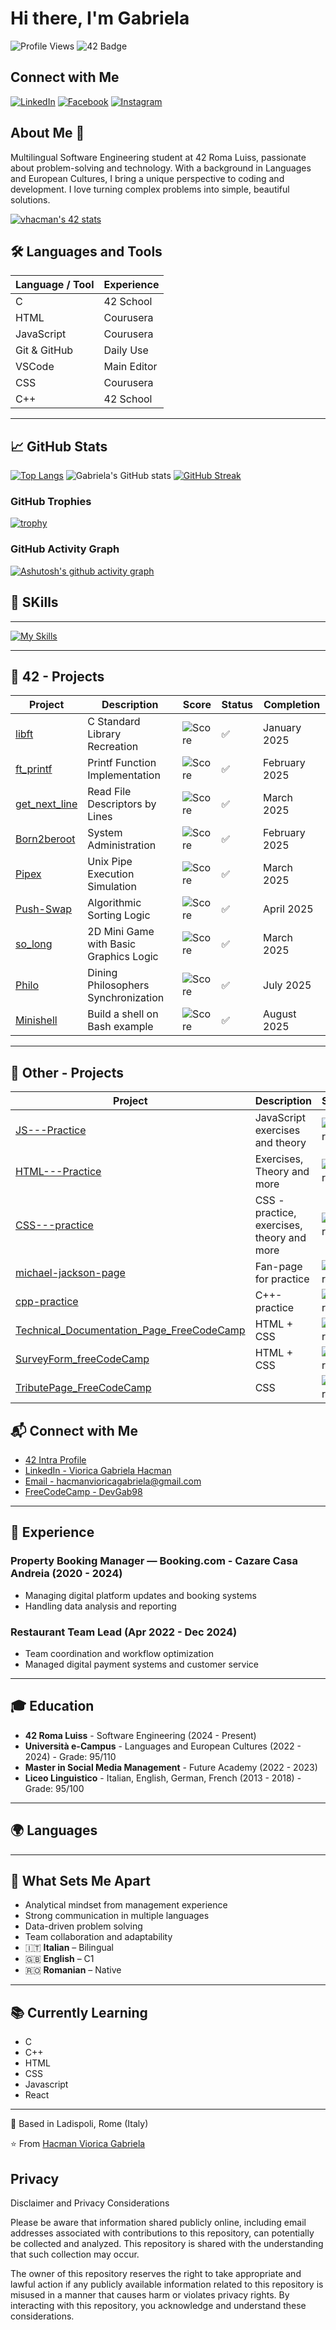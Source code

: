 # Hi there, I'm Gabriela 

![Profile Views](https://komarev.com/ghpvc/?username=vhacman&label=Profile%20views&color=0e75b6&style=flat)
![42 Badge](https://img.shields.io/badge/42-Roma_Luiss-2BA5DE?style=flat&logo=42&logoColor=white)

##  Connect with Me

[![LinkedIn](https://img.shields.io/badge/LinkedIn-blue?style=for-the-badge&logo=linkedin&logoColor=white)](https://www.linkedin.com/in/viorica-gabriela-hacman-63a412267/)
[![Facebook](https://img.shields.io/badge/Facebook-1877F2?style=for-the-badge&logo=facebook&logoColor=white)](https://www.facebook.com/profile.php?id=100090802467237)
[![Instagram](https://img.shields.io/badge/Instagram-E4405F?style=for-the-badge&logo=instagram&logoColor=white)](https://www.instagram.com/vgabrielah_/)

## About Me 🚀
Multilingual Software Engineering student at 42 Roma Luiss, passionate about problem-solving and technology. With a background in Languages and European Cultures, I bring a unique perspective to coding and development. I love turning complex problems into simple, beautiful solutions.

[![vhacman's 42 stats](https://badge.mediaplus.ma/binary/vhacman)](https://github.com/oakoudad/badge42)

## 🛠️ Languages and Tools

| Language / Tool | Experience      |
|------------------|----------------|
| C               | 42 School      |
| HTML            | Courusera      |
| JavaScript      | Courusera      |
| Git & GitHub    | Daily Use      |
| VSCode          | Main Editor    |
| CSS             | Courusera      |
|C++              | 42 School      | 
----
## 📈 GitHub Stats

[![Top Langs](https://github-readme-stats.vercel.app/api/top-langs/?username=vhacman&theme=onedark&hide=Roff,Makefile)](https://github.com/vhacman/github-readme-stats)
![Gabriela's GitHub stats](https://github-readme-stats.vercel.app/api?username=vhacman&show_icons=true&theme=onedark)
[![GitHub Streak](https://streak-stats.demolab.com/?user=vhacman&theme=onedark)](https://git.io/streak-stats )

### GitHub Trophies
[![trophy](https://github-profile-trophy.vercel.app/?username=vhacman&theme=tokyonight)](https://github.com/ryo-ma/github-profile-trophy)

### GitHub Activity Graph
[![Ashutosh's github activity graph](https://github-readme-activity-graph.vercel.app/graph?username=vhacman&theme=tokyo-night)](https://github.com/ashutosh00710/github-readme-activity-graph)

## 🧠 SKills
---
[![My Skills](https://skillicons.dev/icons?i=c,html,linkedin,css,notion,ubuntu,vim,vscode,windows,github,linux,js&theme=light)](https://skillicons.dev)

---
## 🎯 42 - Projects

| Project                                                         | Description                            | Score                                                   | Status | Completion    |
|------------------------------------------------------------------|----------------------------------------|----------------------------------------------------------|--------|---------------|
| [libft](https://github.com/vhacman/libft)                        | C Standard Library Recreation          | ![Score](https://img.shields.io/badge/Score-100%2F100-brightgreen)  | ✅      | January 2025  |
| [ft_printf](https://github.com/vhacman/printf)                   | Printf Function Implementation         | ![Score](https://img.shields.io/badge/Score-100%2F100-brightgreen)  | ✅      | February 2025 |
| [get_next_line](https://github.com/vhacman/get_next_line)        | Read File Descriptors by Lines         | ![Score](https://img.shields.io/badge/Score-125%2F100-brightgreen)  | ✅      | March 2025    |
| [Born2beroot](https://github.com/vhacman/Born2beroot)            | System Administration                  | ![Score](https://img.shields.io/badge/Score-110%2F100-brightgreen)  | ✅      | February 2025 |
| [Pipex](https://github.com/vhacman/pipex)                        | Unix Pipe Execution Simulation         | ![Score](https://img.shields.io/badge/Score-108%2F100-brightgreen)  | ✅      | March 2025    |
| [Push-Swap](https://github.com/vhacman/push_swap)                | Algorithmic Sorting Logic              | ![Score](https://img.shields.io/badge/Score-90%2F100-brightgreen)   | ✅      | April 2025    |
| [so_long](https://github.com/vhacman/so_long)                    | 2D Mini Game with Basic Graphics Logic | ![Score](https://img.shields.io/badge/Score-122%2F100-brightgreen)  | ✅      | March 2025    |
| [Philo](https://github.com/vhacman/philo)                        | Dining Philosophers Synchronization    | ![Score](https://img.shields.io/badge/Score-100%2F100-brightgreen)  | ✅      | July 2025      |
| [Minishell](https://github.com/vhacman/minishell)                | Build a shell on Bash example         | ![Score](https://img.shields.io/badge/Score-100%2F100-brightgreen)  | ✅      | August 2025      |
---
## 🎯 Other - Projects

| Project                                                       | Description                                | Score                                                        | Status | Completion  |
| ------------------------------------------------------------- | ------------------------------------------ | ------------------------------------------------------------ | ------ | ----------- |
| [JS---Practice](https://github.com/vhacman/JS---Practice)     | JavaScript exercises and theory            | ![Score](https://img.shields.io/badge/Score-N%2FA-lightgrey) | 🔄     | In Progress |
| [HTML---Practice](https://github.com/vhacman/HTML---Practice) | Exercises, Theory and more                 | ![Score](https://img.shields.io/badge/Score-N%2FA-lightgrey) | 🔄     | In Progress |
| [CSS---practice](https://github.com/vhacman/CSS---practice)   | CSS - practice, exercises, theory and more | ![Score](https://img.shields.io/badge/Score-N%2FA-lightgrey) | 🔄     | In Progress |
| [michael-jackson-page](https://github.com/vhacman/michael-jackson-page)   | Fan-page for practice | ![Score](https://img.shields.io/badge/Score-N%2FA-lightgrey) | 🔄     | In Progress |
| [cpp-practice](https://github.com/vhacman/cpp_practice)   | C++-practice | ![Score](https://img.shields.io/badge/Score-N%2FA-lightgrey) | 🔄     | In Progress |
| [Technical_Documentation_Page_FreeCodeCamp](https://github.com/vhacman/Technical_Documentation_Page_FreeCodeCamp)   | HTML + CSS | ![Score](https://img.shields.io/badge/Score-N%2FA-lightgrey) | ✅     | Completed |
| [SurveyForm_freeCodeCamp](https://github.com/vhacman/SurveyForm_freeCodeCamp)   | HTML + CSS | ![Score](https://img.shields.io/badge/Score-N%2FA-lightgrey) | ✅     | Completed |
| [TributePage_FreeCodeCamp](https://github.com/vhacman/TributePage_FreeCodeCamp)   | CSS | ![Score](https://img.shields.io/badge/Score-N%2FA-lightgrey) | ✅     | Completed |

## 📬 Connect with Me

- [42 Intra Profile](https://profile.intra.42.fr/users/vhacman)
- [LinkedIn - Viorica Gabriela Hacman](https://www.linkedin.com/in/viorica-gabriela-hacman-63a412267/)
- [Email - hacmanvioricagabriela@gmail.com](mailto:hacmanvioricagabriela@gmail.com)
- [FreeCodeCamp - DevGab98](https://www.freecodecamp.org/DevGabi98)

---

## 💼 Experience

### Property Booking Manager — Booking.com - Cazare Casa Andreia (2020 - 2024)
- Managing digital platform updates and booking systems
- Handling data analysis and reporting

### Restaurant Team Lead (Apr 2022 - Dec 2024)
- Team coordination and workflow optimization
- Managed digital payment systems and customer service

---

## 🎓 Education

- **42 Roma Luiss** - Software Engineering (2024 - Present)
- **Università e-Campus** - Languages and European Cultures (2022 - 2024) - Grade: 95/110
- **Master in Social Media Management** - Future Academy (2022 - 2023)
- **Liceo Linguistico** - Italian, English, German, French (2013 - 2018) - Grade: 95/100

---
## 🌍 Languages


---

## 🌟 What Sets Me Apart

- Analytical mindset from management experience
- Strong communication in multiple languages
- Data-driven problem solving
- Team collaboration and adaptability
- 🇮🇹 **Italian** – Bilingual  
- 🇬🇧 **English** – C1  
- 🇷🇴 **Romanian** – Native  

---

## 📚 Currently Learning

- C
- C++
- HTML
- CSS
- Javascript
- React
---

📍 Based in Ladispoli, Rome (Italy)

⭐️ From [Hacman Viorica Gabriela](https://github.com/vhacman)


## Privacy

Disclaimer and Privacy Considerations

Please be aware that information shared publicly online, 
including email addresses associated with contributions to this repository,
can potentially be collected and analyzed. This repository is shared with the
understanding that such collection may occur.

The owner of this repository reserves the right to take appropriate and lawful 
action if any publicly available information related to this repository is misused 
in a manner that causes harm or violates privacy rights. By interacting with this repository, 
you acknowledge and understand these considerations.
